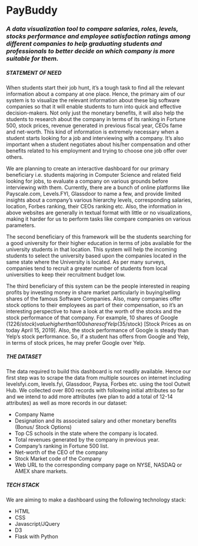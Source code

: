# PayBuddy

### _A data visualization tool to compare salaries, roles, levels, stocks performance and employee satisfaction ratings among different companies to help graduating students and professionals to better decide on which company is more suitable for them._

##### STATEMENT OF NEED
When students start their job hunt, it’s a tough task to find all the relevant information about a company at one place. Hence, the primary aim of our system is to visualize the relevant information about these big software companies so that it will enable students to turn into quick and effective decision-makers. Not only just the monetary benefits, it will also help the students to research about the company in terms of its ranking in Fortune 500, stock prices, revenue generated in previous fiscal year, CEOs fame and net-worth. This kind of information is extremely necessary when a student starts looking for a job and interviewing with a company. It’s also important when a student negotiates about his/her compensation and other benefits related to his employment and trying to choose one job offer over others.

We are planning to create an interactive dashboard for our primary beneficiary i.e. students majoring in Computer Science and related field looking for jobs, to evaluate a company on various grounds before interviewing with them. Currently, there are a bunch of online platforms like Payscale.com, Levels.FYI, Glassdoor to name a few, and provide limited insights about a company’s various hierarchy levels, corresponding salaries, location, Forbes ranking, their CEOs ranking etc. Also, the information in above websites are generally in textual format with little or no visualizations, making it harder for us to perform tasks like compare companies on various parameters.

The second beneficiary of this framework will be the students searching for a good university for their higher education in terms of jobs available for the university students in that location. This system will help the incoming students to select the university based upon the companies located in the same state where the University is located. As per many surveys, companies tend to recruit a greater number of students from local universities to keep their recruitment budget low.

The third beneficiary of this system can be the people interested in reaping profits by investing money in share market particularly in buying/selling shares of the famous Software Companies. Also, many companies offer stock options to their employees as part of their compensation, so it’s an interesting perspective to have a look at the worth of the stocks and the stock performance of that company. For example, 10 shares of Google ($1226/stock) value higher than 100 shares of Yelp($35/stock) [Stock Prices as on today April 15, 2019]. Also, the stock performance of Google is steady than Yelp’s stock performance. So, if a student has offers from Google and Yelp, in terms of stock prices, he may prefer Google over Yelp.


##### THE DATASET
The data required to build this dashboard is not readily available. Hence our first step was to scrape the data from multiple sources on internet including levelsfyi.com, levels.fyi, Glassdoor, Paysa, Forbes etc. using the tool Outwit Hub. We collected over 800 records with following initial attributes so far and we intend to add more attributes (we plan to add a total of 12-14 attributes) as well as more records in our dataset:
* Company Name
* Designation and its associated salary and other monetary benefits (Bonus/ Stock Options)
* Top CS schools in the state where the company is located.
* Total revenues generated by the company in previous year.
* Company’s ranking in Fortune 500 list.
* Net-worth of the CEO of the company
* Stock Market code of the Company
* Web URL to the corresponding company page on NYSE, NASDAQ or AMEX share markets.


##### TECH STACK
We are aiming to make a dashboard using the following technology stack:
* HTML
* CSS
* Javascript/JQuery
* D3
* Flask with Python
